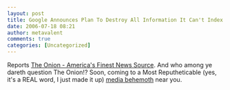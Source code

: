 ```yaml
---
layout: post
title: Google Announces Plan To Destroy All Information It Can't Index
date: 2006-07-18 08:21
author: metavalent
comments: true
categories: [Uncategorized]
---
```

Reports <a href="http://www.theonion.com/content/node/40076">The Onion - America's Finest News Source</a>.  And who among ye dareth question The Onion!?  Soon, coming to a Most Reputheticable (yes, it's a REAL word, I just made it up) <a href="http://www.thestreet.com/_yahoo/newsanalysis/technet/10297441.html">media behemoth</a> near you.
